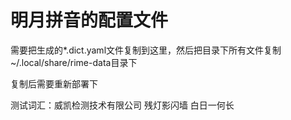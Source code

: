 # 明月拼音的配置文件
需要把生成的*.dict.yaml文件复制到这里，然后把目录下所有文件复制 ~/.local/share/rime-data目录下

复制后需要重新部署下

测试词汇：威凯检测技术有限公司 残灯影闪墙 白日一何长
